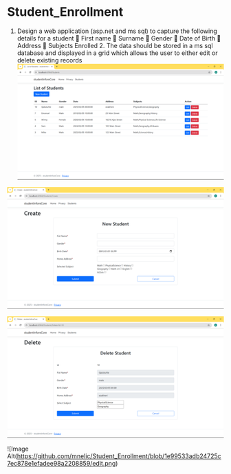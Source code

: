 # Student_Enrollment
1. Design a web application (asp.net and ms sql) to capture the following details for a student  First name  Surname  Gender  Date of Birth  Address  Subjects Enrolled 2. The data should be stored in a ms sql database and displayed in a grid which allows the user to either edit or delete existing records
![Image Alt](https://github.com/mnelic/Student_Enrollment/blob/1e99533adb24725c7ec878e1efadee98a2208859/Grid.png)

![Image Alt](https://github.com/mnelic/Student_Enrollment/blob/1e99533adb24725c7ec878e1efadee98a2208859/create.png)

![Image Alt](https://github.com/mnelic/Student_Enrollment/blob/1e99533adb24725c7ec878e1efadee98a2208859/validation.png)

![Image Alt(https://github.com/mnelic/Student_Enrollment/blob/1e99533adb24725c7ec878e1efadee98a2208859/edit.png)
